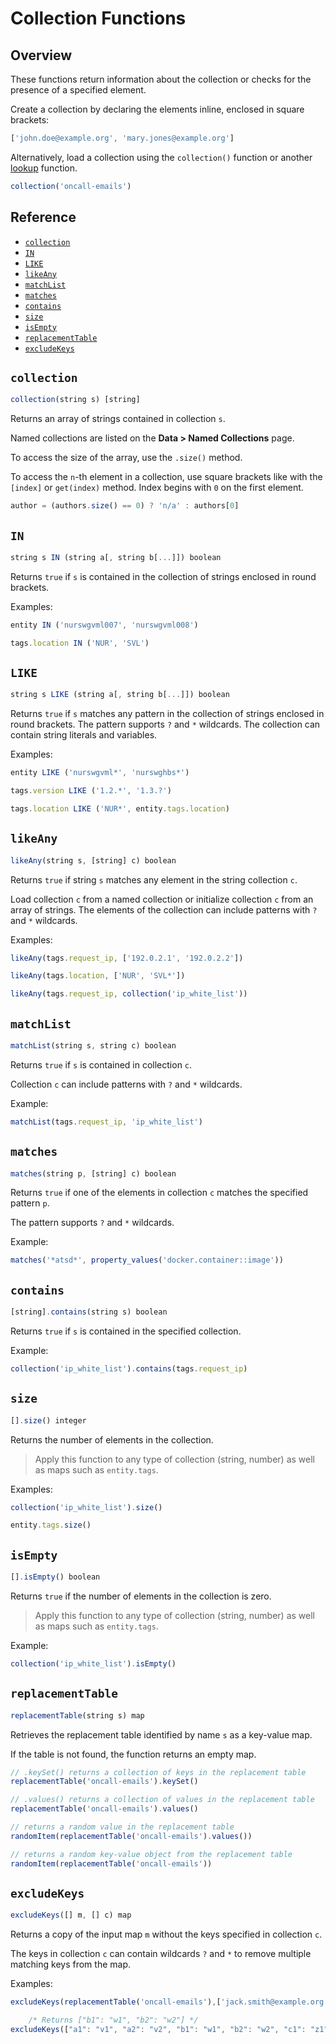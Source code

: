 # Collection Functions

## Overview

These functions return information about the collection or checks for the presence of a specified element.

Create a collection by declaring the elements inline, enclosed in square brackets:

```javascript
['john.doe@example.org', 'mary.jones@example.org']
```

Alternatively, load a collection using the `collection()` function or another [lookup](functions-lookup.md) function.

```javascript
collection('oncall-emails')
```

## Reference

* [`collection`](#collection)
* [`IN`](#in)
* [`LIKE`](#like)
* [`likeAny`](#likeany)
* [`matchList`](#matchlist)
* [`matches`](#matches)
* [`contains`](#contains)
* [`size`](#size)
* [`isEmpty`](#isempty)
* [`replacementTable`](#replacementtable)
* [`excludeKeys`](#excludekeys)

## `collection`

```javascript
collection(string s) [string]
```

Returns an array of strings contained in collection `s`.

Named collections are listed on the **Data > Named Collections** page.

To access the size of the array, use the `.size()` method.

To access the `n`-th element in a collection, use square brackets like with the `[index]` or `get(index)` method. Index begins with `0` on the first element.

```javascript
author = (authors.size() == 0) ? 'n/a' : authors[0]
```

## `IN`

```javascript
string s IN (string a[, string b[...]]) boolean
```

Returns `true` if `s` is contained in the collection of strings enclosed in round brackets.

Examples:

```javascript
entity IN ('nurswgvml007', 'nurswgvml008')
```

```javascript
tags.location IN ('NUR', 'SVL')
```

## `LIKE`

```javascript
string s LIKE (string a[, string b[...]]) boolean
```

Returns `true` if `s` matches any pattern in the collection of strings enclosed in round brackets. The pattern supports `?` and `*` wildcards. The collection can contain string literals and variables.

Examples:

```javascript
entity LIKE ('nurswgvml*', 'nurswghbs*')
```

```javascript
tags.version LIKE ('1.2.*', '1.3.?')
```

```javascript
tags.location LIKE ('NUR*', entity.tags.location)
```

## `likeAny`

```javascript
likeAny(string s, [string] c) boolean
```

Returns `true` if string `s` matches any element in the string collection `c`.

Load collection `c` from a named collection or initialize collection `c` from an array of strings. The elements of the collection can include patterns with `?` and `*` wildcards.

Examples:

```javascript
likeAny(tags.request_ip, ['192.0.2.1', '192.0.2.2'])
```

```javascript
likeAny(tags.location, ['NUR', 'SVL*'])
```

```javascript
likeAny(tags.request_ip, collection('ip_white_list'))
```

## `matchList`

```javascript
matchList(string s, string c) boolean
```

Returns `true` if `s` is contained in collection `c`.

Collection `c` can include patterns with `?` and `*` wildcards.

Example:

```javascript
matchList(tags.request_ip, 'ip_white_list')
```

## `matches`

```javascript
matches(string p, [string] c) boolean
```

Returns `true` if one of the elements in collection `c` matches the specified pattern `p`.

The pattern supports `?` and `*` wildcards.

Example:

```javascript
matches('*atsd*', property_values('docker.container::image'))
```

## `contains`

```javascript
[string].contains(string s) boolean
```

Returns `true` if `s` is contained in the specified collection.

Example:

```javascript
collection('ip_white_list').contains(tags.request_ip)
```

## `size`

```javascript
[].size() integer
```

Returns the number of elements in the collection.

> Apply this function to any type of collection (string, number) as well as maps such as `entity.tags`.

Examples:

```javascript
collection('ip_white_list').size()
```

```javascript
entity.tags.size()
```

## `isEmpty`

```javascript
[].isEmpty() boolean
```

Returns `true` if the number of elements in the collection is zero.

> Apply this function to any type of collection (string, number) as well as maps such as `entity.tags`.

Example:

```javascript
collection('ip_white_list').isEmpty()
```

## `replacementTable`

```javascript
replacementTable(string s) map
```

Retrieves the replacement table identified by name `s` as a key-value map.

If the table is not found, the function returns an empty map.

```javascript
// .keySet() returns a collection of keys in the replacement table
replacementTable('oncall-emails').keySet()
```

```javascript
// .values() returns a collection of values in the replacement table
replacementTable('oncall-emails').values()
```

```javascript
// returns a random value in the replacement table
randomItem(replacementTable('oncall-emails').values())
```

```javascript
// returns a random key-value object from the replacement table
randomItem(replacementTable('oncall-emails'))
```

## `excludeKeys`

```javascript
excludeKeys([] m, [] c) map
```

Returns a copy of the input map `m` without the keys specified in collection `c`.

The keys in collection `c` can contain wildcards `?` and `*` to remove multiple matching keys from the map.

Examples:

```javascript
excludeKeys(replacementTable('oncall-emails'),['jack.smith@example.org', 'mary.jones@example.org'])
```

```javascript
    /* Returns ["b1": "w1", "b2": "w2"] */
excludeKeys(["a1": "v1", "a2": "v2", "b1": "w1", "b2": "w2", "c1": "z1"], ['a*', 'c1'])
```
